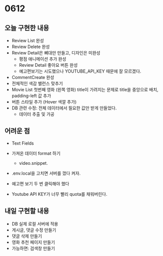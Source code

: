 # 0612

## 오늘 구현한 내용

- Review List 완성
- Review Delete 완성
- Review Detail은 뼈대만 만들고, 디자인은 미완성
  - 평점 애니메이션 추가 완성
  - Review Detail 좋아요 버튼 완성
  - 예고편보기는 시도했으나 YOUTUBE_API_KEY 때문에 잘 모르겠다.
- CommentCreate 완성
- 전체적인 색감 밸런스 맞추기 
- Movie List 첫번째 영화 (왼쪽 영화) title이 가려지는 문제로 title을 중앙으로 배치, padding-left 값 추가
- 버튼 스타일 추가 (Hover 색깔 추가)
- DB 관련 수정: 전체 데이터에서 필요한 값만 받게 만들었다.
  - 데이터 추출 및 가공 



## 어려운 점

- Text Fields
- 가져온 데이터 format 하기 
  - video.snippet.

- .env.local을 고치면 서버를 껐다 켜자.
- 예고편 보기 두 번 클릭해야 했다
- Youtube API KEY가 너무 빨리 quota를 채워버린다.



## 내일 구현할 내용

- DB 실제 로컬 서버에 적용 
- 게시글, 댓글 수정 만들기
- 댓글 삭제 만들기
- 영화 추천 페이지 만들기
- 가능하면: 검색창 만들기